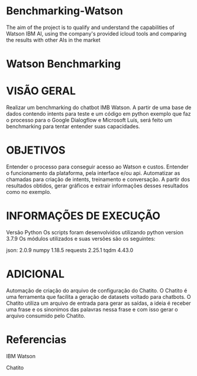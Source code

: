 # Benchmarking-Watson
 The aim of the project is to qualify and understand the capabilities of Watson IBM AI, using the company's provided icloud tools and comparing the results with other AIs in the market


# Watson Benchmarking

# VISÃO GERAL
Realizar um benchmarking do chatbot IMB Watson. A partir de uma base de dados contendo intents para teste e um código em python exemplo que faz o processo para o Google Dialogflow e Microsoft Luís, será feito um benchmarking para tentar entender suas capacidades.

# OBJETIVOS

Entender o processo para conseguir acesso ao Watson e custos.
Entender o funcionamento da plataforma, pela interface e/ou api.
Automatizar as chamadas para criação de intents, treinamento e conversação.
A partir dos resultados obtidos, gerar gráficos e extrair informações desses resultados como no exemplo.


# INFORMAÇÕES DE EXECUÇÃO

Versão Python
Os scripts foram desenvolvidos utilizando python version 3.7.9
Os módulos utilizados e suas versões são os seguintes:

json: 2.0.9
numpy 1.18.5
requests 2.25.1
tqdm 4.43.0


# ADICIONAL
Automação de criação do arquivo de configuração do Chatito.
O Chatito é uma ferramenta que facilita a geração de datasets voltado para chatbots. O Chatito utiliza um arquivo de entrada para gerar as saídas, a ideia é receber uma frase e os sinonimos das palavras nessa frase e com isso gerar o arquivo consumido pelo Chatito.

# Referencias


IBM Watson


Chatito
